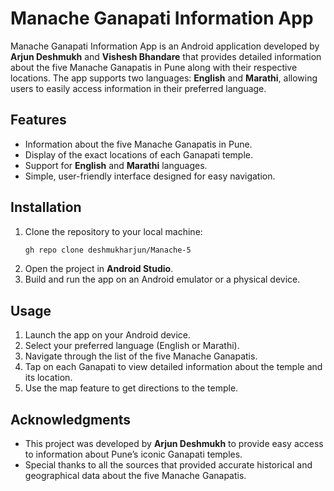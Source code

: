 # Manache Ganapati Information App

Manache Ganapati Information App is an Android application developed by **Arjun Deshmukh** and **Vishesh Bhandare** that provides detailed information about the five Manache Ganapatis in Pune along with their respective locations. The app supports two languages: **English** and **Marathi**, allowing users to easily access information in their preferred language.

## Features

- Information about the five Manache Ganapatis in Pune.
- Display of the exact locations of each Ganapati temple.
- Support for **English** and **Marathi** languages.
- Simple, user-friendly interface designed for easy navigation.

## Installation

1. Clone the repository to your local machine:
    ```bash
    gh repo clone deshmukharjun/Manache-5
    ```
2. Open the project in **Android Studio**.
3. Build and run the app on an Android emulator or a physical device.

## Usage

1. Launch the app on your Android device.
2. Select your preferred language (English or Marathi).
3. Navigate through the list of the five Manache Ganapatis.
4. Tap on each Ganapati to view detailed information about the temple and its location.
5. Use the map feature to get directions to the temple.

## Acknowledgments

- This project was developed by **Arjun Deshmukh** to provide easy access to information about Pune’s iconic Ganapati temples.
- Special thanks to all the sources that provided accurate historical and geographical data about the five Manache Ganapatis.
